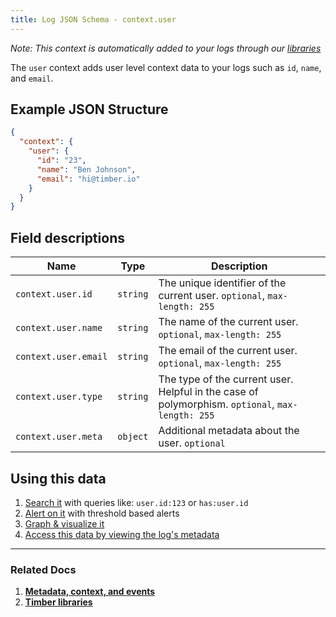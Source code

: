 ```yaml
---
title: Log JSON Schema - context.user
---
```

*Note: This context is automatically added to your logs through our [libraries](/languages)*

The `user` context adds user level context data to your logs such as `id`, `name`, and `email`.


## Example JSON Structure

```json
{
  "context": {
    "user": {
      "id": "23",
      "name": "Ben Johnson",
      "email": "hi@timber.io"
    }
  }
}
```


## Field descriptions

Name | Type | Description
-----|------|------------
`context.user.id` | `string` | The unique identifier of the current user. `optional`, `max-length: 255`
`context.user.name` | `string` | The name of the current user. `optional`, `max-length: 255`
`context.user.email` | `string` | The email of the current user. `optional`, `max-length: 255`
`context.user.type` | `string` | The type of the current user. Helpful in the case of polymorphism. `optional`, `max-length: 255`
`context.user.meta` | `object` | Additional metadata about the user. `optional`


## Using this data

1. [Search it](/app/console-log-viewer/searching) with queries like: `user.id:123` or `has:user.id`
2. [Alert on it](/app/console-log-viewer/alerts) with threshold based alerts
3. [Graph & visualize it](/app/console-log-viewer/graphing)
4. [Access this data by viewing the log's metadata](/app/console-log-viewer/view-metdata-and-context)

---

### Related Docs

1. [**Metadata, context, and events**](/concepts/metadata-context-and-events)
2. [**Timber libraries**](/languages)
